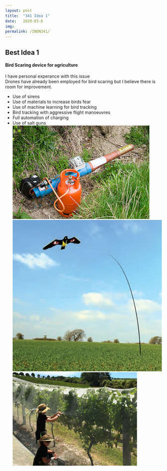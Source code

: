 ```yaml
---
layout: post
title:  "341 Idea 1"
date:   2020-03-6 
img: 
permalink: /INDN341/
---
```



## Best Idea 1  
#### Bird Scaring device for agriculture 
I have personal experance with this issue  
Drones have already been employed for bird scaring but I believe there is room for improvement. 
* Use of sirens 
* Use of materials to increase birds fear 
* Use of machine learning for bird tracking 
* Bird tracking with aggressive flight manoeuvres 
* Full automation of charging 
* Use of salt guns   
![Gas Gun](/assets/img/DesignImages/Gas_gun_bird_scarer.jpg)  
![Bird Kite](/assets/img/DesignImages/bird-deterrent-kite.jpg)  
![Bird Netting](/assets/img/DesignImages/bird_netting.png)  

